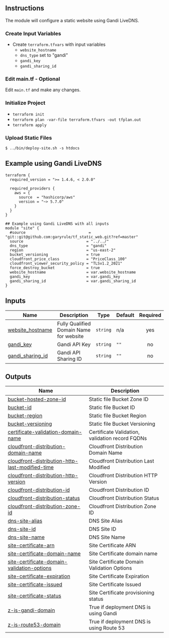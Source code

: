 ## Instructions
The module will configure a static website using Gandi LiveDNS.

### Create Input Variables
* Create `terraform.tfvars` with input variables
  * `website_hostname`
  * `dns_type` set to "gandi"
  * `gandi_key`
  * `gandi_sharing_id`

### Edit main.tf - Optional
Edit `main.tf` and make any changes. 

### Initialize Project
* `terraform init`
* `terraform plan -var-file terraform.tfvars -out tfplan.out`
* `terraform apply`

### Upload Static Files
```shell
$ ../bin/deploy-site.sh -s htdocs
```

<!-- BEGIN_TF_DOCS -->


## Example using Gandi LiveDNS
```hcl
terraform {
  required_version = ">= 1.4.6, < 2.0.0"

  required_providers {
    aws = {
      source  = "hashicorp/aws"
      version = "~> 5.7.0"
    }
  }
}

## Example using Gandi LiveDNS with all inputs
module "site" {
  #source                            = "git::git@github.com:garyrule/tf_static_web.git?ref=master"
  source                            = "../../"
  dns_type                          = "gandi"
  region                            = "us-east-2"
  bucket_versioning                 = true
  cloudfront_price_class            = "PriceClass_100"
  cloudfront_viewer_security_policy = "TLSv1.2_2021"
  force_destroy_bucket              = true
  website_hostname                  = var.website_hostname
  gandi_key                         = var.gandi_key
  gandi_sharing_id                  = var.gandi_sharing_id
}

```

## Inputs

| Name | Description | Type | Default | Required |
|------|-------------|------|---------|:--------:|
| <a name="input_website_hostname"></a> [website\_hostname](#input\_website\_hostname) | Fully Qualified Domain Name for website | `string` | n/a | yes |
| <a name="input_gandi_key"></a> [gandi\_key](#input\_gandi\_key) | Gandi API Key | `string` | `""` | no |
| <a name="input_gandi_sharing_id"></a> [gandi\_sharing\_id](#input\_gandi\_sharing\_id) | Gandi API Sharing ID | `string` | `""` | no |
## Outputs

| Name | Description |
|------|-------------|
| <a name="output_bucket-hosted-zone-id"></a> [bucket-hosted-zone-id](#output\_bucket-hosted-zone-id) | Static file Bucket Zone ID |
| <a name="output_bucket-id"></a> [bucket-id](#output\_bucket-id) | Static file Bucket ID |
| <a name="output_bucket-region"></a> [bucket-region](#output\_bucket-region) | Static file Bucket Region |
| <a name="output_bucket-versioning"></a> [bucket-versioning](#output\_bucket-versioning) | Static file Bucket Versioning |
| <a name="output_certificate-validation-domain-name"></a> [certificate-validation-domain-name](#output\_certificate-validation-domain-name) | Certificate Validation, validation record FQDNs |
| <a name="output_cloudfront-distribution-domain-name"></a> [cloudfront-distribution-domain-name](#output\_cloudfront-distribution-domain-name) | Cloudfront Distribution Domain Name |
| <a name="output_cloudfront-distribution-http-last-modified-time"></a> [cloudfront-distribution-http-last-modified-time](#output\_cloudfront-distribution-http-last-modified-time) | Cloudfront Distribution Last Modified |
| <a name="output_cloudfront-distribution-http-version"></a> [cloudfront-distribution-http-version](#output\_cloudfront-distribution-http-version) | Cloudfront Distribution HTTP Version |
| <a name="output_cloudfront-distribution-id"></a> [cloudfront-distribution-id](#output\_cloudfront-distribution-id) | Cloudfront Distribution ID |
| <a name="output_cloudfront-distribution-status"></a> [cloudfront-distribution-status](#output\_cloudfront-distribution-status) | Cloudfront Distribution Status |
| <a name="output_cloudfront-distribution-zone-id"></a> [cloudfront-distribution-zone-id](#output\_cloudfront-distribution-zone-id) | Cloudfront Distribution Zone ID |
| <a name="output_dns-site-alias"></a> [dns-site-alias](#output\_dns-site-alias) | DNS Site Alias |
| <a name="output_dns-site-id"></a> [dns-site-id](#output\_dns-site-id) | DNS Site ID |
| <a name="output_dns-site-name"></a> [dns-site-name](#output\_dns-site-name) | DNS Site Name |
| <a name="output_site-certificate-arn"></a> [site-certificate-arn](#output\_site-certificate-arn) | Site Certificate ARN |
| <a name="output_site-certificate-domain-name"></a> [site-certificate-domain-name](#output\_site-certificate-domain-name) | Site Certificate domain name |
| <a name="output_site-certificate-domain-validation-options"></a> [site-certificate-domain-validation-options](#output\_site-certificate-domain-validation-options) | Site Certificate Domain Validation Options |
| <a name="output_site-certificate-expiration"></a> [site-certificate-expiration](#output\_site-certificate-expiration) | Site Certificate Expiration |
| <a name="output_site-certificate-issued"></a> [site-certificate-issued](#output\_site-certificate-issued) | Site Certificate Issued |
| <a name="output_site-certificate-status"></a> [site-certificate-status](#output\_site-certificate-status) | Site Certificate provisioning status |
| <a name="output_z-is-gandi-domain"></a> [z-is-gandi-domain](#output\_z-is-gandi-domain) | True if deployment DNS is using Gandi |
| <a name="output_z-is-route53-domain"></a> [z-is-route53-domain](#output\_z-is-route53-domain) | True if deployment DNS is using Route 53 |
<!-- END_TF_DOCS -->
